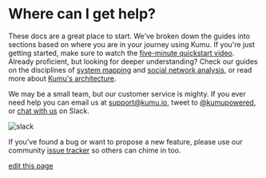 # Where can I get help?

These docs are a great place to start. We've broken down the guides into sections based on where you are in your journey using Kumu. If you're just getting started, make sure to watch the [five-minute quickstart video](/#five-minute-quickstart). Already proficient, but looking for deeper understanding? Check our guides on the disciplines of [system mapping](/guides/system-mapping.md) and [social network analysis](/guides/sna-network-mapping.md), or read more about [Kumu's architecture](/overview/kumus-architecture.md).

We may be a small team, but our customer service is mighty. If you ever need help you can email us at [support@kumu.io](mailto:support@kumu.io), tweet to [@kumupowered](https://www.twitter.com/kumupowered), or [chat with us](http://chat.kumu.io/) on Slack.

![slack](/images/slack.png)

If you've found a bug or want to propose a new feature, please use our community [issue tracker](https://kumu.io/kumu/help/discussions) so others can chime in too.

<span class="edit-link"><a href="https://github.com/kumu/docs/blob/master/about/where-can-i-get-help.md" target="_blank"><i class="fa fa-github"></i> edit this page</a></span>
